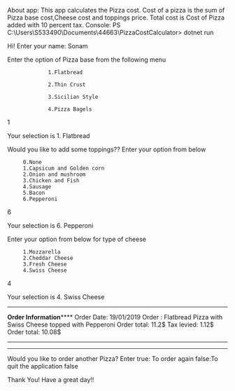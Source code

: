 About app: This app calculates the Pizza cost.
Cost of a pizza is the sum of Pizza base cost,Cheese cost and toppings price.
Total cost is Cost of Pizza added with 10 percent tax.
Console:
PS C:\Users\S533490\Documents\44663\PizzaCostCalculator> dotnet run

Hi!
Enter your name:
Sonam


Enter the option of Pizza base from the following menu

                 1.Flatbread

                 2.Thin Crust

                 3.Sicilian Style

                 4.Pizza Bagels
1

 Your selection is 1. Flatbread


Would you like to add some toppings??
Enter your option from below

         0.None
         1.Capsicum and Golden corn
         2.Onion and mushroom
         3.Chicken and Fish
         4.Sausage
         5.Bacon
         6.Pepperoni
6

 Your selection is 6. Pepperoni


Enter your option from below for type of cheese

         1.Mozzarella
         2.Cheddar Cheese
         3.Fresh Cheese
         4.Swiss Cheese
4



 Your selection is 4. Swiss Cheese



*********************************************************
******************Order Information**********************
Order Date: 19/01/2019
Order : Flatbread Pizza with Swiss Cheese topped with Pepperoni
Order total:     11.2$
Tax levied:      1.12$
Order total:     10.08$
*********************************************************
*********************************************************

Would you like to order another Pizza?
Enter
true: To order again
false:To quit the application
false

Thank You! Have a great day!!